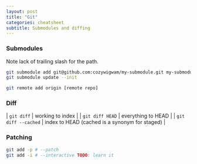 ```yaml
---
layout: post
title: "Git"
categories: cheatsheet
subtitle: Submodules and diffing
---
```


### Submodules

Note lack of trailing slash for the path.

``` bash
git submodule add git@github.com:cozywigwam/my-submodule.git my-submodule-path
git submodule update --init

git remote add origin [remote repo]
```


### Diff

| `git diff` | working to index |
| `git diff HEAD` | everything to HEAD |
| `git diff --cached` | index to HEAD (cached is a synonym for staged) |



### Patching

```bash
git add -p # --patch
git add -i # --interactive TODO: learn it
```

